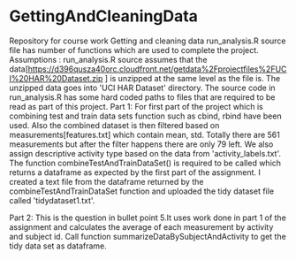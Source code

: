 GettingAndCleaningData
======================

Repository for course work Getting and cleaning data
run_analysis.R source file has number of functions which are used to complete the project.
Assumptions : 
run_analysis.R source assumes that the data[https://d396qusza40orc.cloudfront.net/getdata%2Fprojectfiles%2FUCI%20HAR%20Dataset.zip ] is unzipped at
the same level as the file is. The unzipped data goes into 'UCI HAR Dataset' directory. The source code in run_analysis.R has some hard coded paths
to files that are required to be read as part of this project. 
Part 1:
For first part of the project which is combining test and train data sets function such as cbind, rbind have been used. Also the combined dataset is then filtered
based on measurements[features.txt] which contain mean, std. Totally there are 561 measurements but after the filter happens there are only 79 left. We also 
assign descriptive activity type based on the data from 'activity_labels.txt'. The function combineTestAndTrainDataSet() is required to be called which returns
a dataframe as expected by the first part of the assignment. I created a text file from the dataframe returned by the combineTestAndTrainDataSet function and uploaded
the tidy dataset file called 'tidydataset1.txt'. 

Part 2:
This is the question in bullet point 5.It uses work done in part 1 of the assignment and calculates the average of each measurement by activity and subject id.
Call function summarizeDataBySubjectAndActivity to get the tidy data set as dataframe.